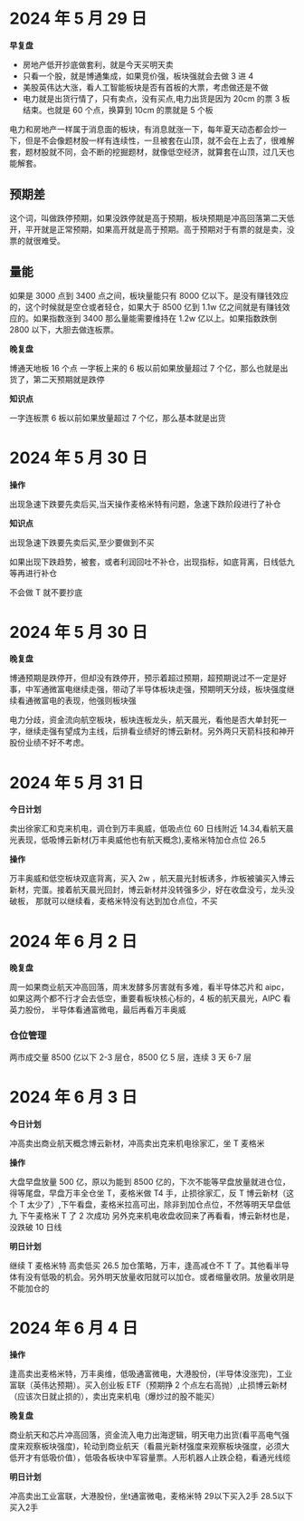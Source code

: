 # 2024 年 5 月 29 日

**早复盘**

- 房地产低开抄底做套利，就是今天买明天卖
- 只看一个股，就是博通集成，如果竞价强，板块强就会去做 3 进 4
- 美股英伟达大涨，看人工智能板块是否有首板的大票，考虑做还是不做
- 电力就是出货行情了，只有卖点，没有买点,电力出货是因为 20cm 的票 3 板结束。也就是 60 个点，换算到 10cm 的票就是 5 个板

电力和房地产一样属于消息面的板块，有消息就涨一下，每年夏天动态都会炒一下，但是不会像题材股一样有连续性，一旦被套在山顶，就不会在上去了，很难解套，题材股就不同，会不断的挖掘题材，就像低空经济，就算套在山顶，过几天也能解套。

## 预期差

这个词，叫做跌停预期，如果没跌停就是高于预期，板块预期是冲高回落第二天低开，平开就是正常预期，如果高开就是高于预期。高于预期对于有票的就是卖，没票的就很难受。

## 量能

如果是 3000 点到 3400 点之间，板块量能只有 8000 亿以下。是没有赚钱效应的，这个时候就是空仓或者轻仓，如果大于 8500 亿到 1.1w 亿之间就是有赚钱效应的。如果指数涨到 3400 那么量能需要维持在 1.2w 亿以上。如果指数跌倒 2800 以下，大胆去做连板票。

**晚复盘**

博通天地板 16 个点 一字板上来的 6 板以前如果放量超过 7 个亿，那么也就是出货了，第二天预期就是跌停

**知识点**

一字连板票 6 板以前如果放量超过 7 个亿，那么基本就是出货

# 2024 年 5 月 30 日

**操作**

出现急速下跌要先卖后买,当天操作麦格米特有问题，急速下跌阶段进行了补仓

**知识点**

出现急速下跌要先卖后买,至少要做到不买

如果出现下跌趋势，被套，或者利润回吐不补仓，出现指标，如底背离，日线低九等再进行补仓

不会做 T 就不要抄底

# 2024 年 5 月 30 日

**晚复盘**

博通预期是跌停开，但却没有跌停开，预示着超过预期，超预期说过不一定是好事，中军通微富电继续走强，带动了半导体板块走强，预期明天分歧，板块强度继续看通微富电的表现，他强则板块强

电力分歧，资金流向航空板块，板块连板龙头，航天晨光，看他是否大单封死一字，继续走强有望成为主线，后排看业绩好的博云新材。另外两只天箭科技和神开股份业绩不好不考虑。

# 2024 年 5 月 31 日

**今日计划**

卖出徐家汇和克来机电，调仓到万丰奥威，低吸点位 60 日线附近 14.34,看航天晨光表现，低吸博云新材(万丰奥威他也有航天概念),麦格米特加仓点位 26.5

**操作**

万丰奥威和低空板块双底背离，买入 2w ，航天晨光封板诱多，炸板被骗买入博云新材，完蛋。接着航天晨光回封，博云新材并没转强多少，好在收盘没亏，龙头没破板，
那就可以继续看，麦格米特没有达到加仓点位，不买

# 2024 年 6 月 2 日

**晚复盘**

周一如果商业航天冲高回落，周末发酵多厉害就有多难，看半导体芯片和 aipc，如果这两个都不行才会去低空，重要看板块核心标的，4 板的航天晨光，AIPC 看英力股份，
半导体看通富微电，最后再看万丰奥威

### 仓位管理

两市成交量 8500 亿以下 2-3 层仓，8500 亿 5 层，连续 3 天 6-7 层

# 2024 年 6 月 3 日

**今日计划**

冲高卖出商业航天概念博云新材，冲高卖出克来机电徐家汇，坐 T 麦格米

**操作**

大盘早盘放量 500 亿，原以为能到 8500 亿的，下次不能等早盘放量就进仓位，得等尾盘，早盘万丰全仓坐 T，麦格米做 T4 手，止损徐家汇，反 T 博云新材（这个 T 太少了）,下午看盘，麦格米拉高可出，除非到加仓点位，不然等明天早盘低九
下午麦格米 T 了 2 次成功 另外克来机电收盘收回来了再看看，博云新材也是，没跌破 10 日线

**明日计划**

继续 T 麦格米特 高卖低买 26.5 加仓策略，万丰，逢高减仓不 T 了。其他看半导体有没有低吸的机会。另外明天放量收阳就可以加仓。或者缩量收阴。放量收阴是不能加仓的

# 2024 年 6 月 4 日

**操作**

逢高卖出麦格米特，万丰奥维，低吸通富微电，大港股份，(半导体没涨完)，工业富联（英伟达预期）。买入创业板 ETF（预期挣 2 个点左右高抛）,止损博云新材（应该次日就止损的），卖出克来机电（爆炒过的股不能买）

**晚复盘**

商业航天和芯片冲高回落，资金流入电力出海逻辑，明天电力出货(看平高电气强度来观察板块强度)，轮动到商业航天（看晨光新材强度来观察板块强度，必须大低开才有低吸价值），低吸各板块中军容量票。人形机器人止跌企稳，看通光线缆

**明日计划**

冲高卖出工业富联，大港股份，坐t通富微电，麦格米特 29以下买入2手 28.5以下买入2手